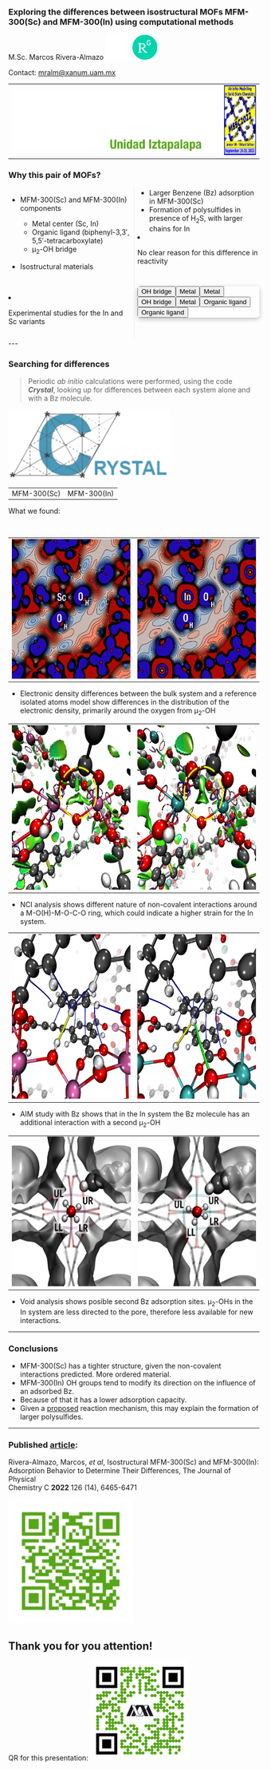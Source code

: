 ### Exploring the differences between isostructural MOFs MFM-300(Sc) and MFM-300(In) using computational methods

M.Sc. Marcos Rivera-Almazo <a href="https://molecular-mar.github.io/"><img src="img/github.png" height=50px></a> <a href="https://www.researchgate.net/profile/Marcos-Rivera-Almazo"><img src="img/rglogo.png" height=50px></a>

Contact: mralm@xanum.uam.mx

|||
|--|--|
|![logo UAM-I](img/logoUAMIw.svg "logo UAM-I")|<img src="img/logoMSSC.png" height=140px)>|


### Why this pair of MOFs?

<div style="-webkit-column-count: 2; -moz-column-count: 2; column-count: 2; -webkit-column-rule: 1px dotted #e0e0e0; -moz-column-rule: 1px dotted #e0e0e0; column-rule: 1px dotted #e0e0e0;">
    <div class="r-stack">
        <div data-markdown class="fragment fade-out" data-fragment-index="0">

* MFM-300(Sc) and MFM-300(In) components
        
    * Metal center (Sc, In) 
    * Organic ligand (biphenyl-3,3′, 5,5′-tetracarboxylate)     
    * μ<sub>2</sub>-OH bridge

* Isostructural materials 
        </div>    
        <div data-markdown class="fragment current-visible" data-fragment-index="0">

* Experimental studies for the In and Sc variants
    * Larger Benzene (Bz) adsorption in MFM-300(Sc)
    * Formation of polysulfides in presence of H<sub>2</sub>S, with larger chains for In
        </div>
        <div data-markdown class="fragment fade-in">
            <span class="fragment highlight-red">
* No clear reason for this difference in reactivity
            </span>
        </div>
    </div>

    <div style="margin: 3em auto; display: flex; flex-direction: column; max-width: 400px;max-height: 500px; border-radius: 6px; box-shadow: 0 3px 10px rgba(0, 0, 0, 0.25); overflow: hidden">
        <model-viewer bounds="tight" 
 	        enable-pan src="models3D/mfmIn_clear.glb" 
	        camera-controls environment-image="neutral" 
            camera-orbit="0deg 90deg 2m"
        	poster="img/poster.png" 
        	shadow-intensity="0"
            auto-rotate
            interaction-prompt=none>
            <button class="Hotspot" slot="hotspot-3" data-position="-1.8812155300539697m 1.763153750904624m -0.35147077915528335m" data-normal="-0.24508880025691712m 0.26956470714956804m 0.9312713614451982m" data-visibility-attribute="visible">
        <div class="HotspotAnnotationl">OH bridge</div>
    </button><button class="Hotspot" slot="hotspot-5" data-position="-1.3449316072047406m 1.8874519669395287m 1.4285309580878136m" data-normal="0.00479209835895687m 0.5999895154339765m 0.7999935107003183m" data-visibility-attribute="visible">
        <div class="HotspotAnnotation">Metal</div>
    </button><button class="Hotspot" slot="hotspot-7" data-position="-2.168626637990537m 2.3799385322279996m -2.2336290327512383m" data-normal="-0.5333272400624021m 0.05224716296927647m -0.8442939588609425m" data-visibility-attribute="visible">
        <div class="HotspotAnnotation">Metal</div>
    </button><button class="Hotspot" slot="hotspot-8" data-position="1.7376060017548984m 1.7298722086145164m -3.6132504585087126m" data-normal="-0.13498223760778588m -0.08320034631379696m -0.9873487215283462m" data-visibility-attribute="visible">
        <div class="HotspotAnnotation">OH bridge</div>
    </button><button class="Hotspot" slot="hotspot-9" data-position="2.587617916028829m 1.89976071439453m -0.8030771211442933m" data-normal="0.7815222232380535m 0.6222877345641713m -0.044508313785649636m" data-visibility-attribute="visible">
        <div class="HotspotAnnotation">Metal</div>
    </button><button class="Hotspot" slot="hotspot-10" data-position="-1.940658580440196m -0.1056368413596831m -1.6605607461386063m" data-normal="-0.8245146437912436m -0.2996659546597841m 0.47997491371074696m" data-visibility-attribute="visible">
        <div class="HotspotAnnotation">Organic ligand</div>
    </button><button class="Hotspot" slot="hotspot-11" data-position="1.8570928346928899m -0.08434399133416909m -0.26363810285161593m" data-normal="0.8297405486551619m -0.27057997718439103m -0.48817732215284826m" data-visibility-attribute="visible">
        <div class="HotspotAnnotation">Organic ligand</div>
    </button>
        </model-viewer>
    </div>
</div>
---

### Searching for differences

<div class="r-stack">
    <div data-markdown class="fragment fade-out">

> Periodic *ab initio* calculations were performed, using the code ***Crystal***, looking up for differences between each system alone and with a Bz molecule. 

<img src="img/cry.png" height=140px)>
    </div>    
    <div data-markdown class="fragment fade-in-then-out">

|||
|--|--|
|MFM-300(Sc)|MFM-300(In)|

What we found:
    </div>    
    <div data-markdown class="fragment fade-in-then-out">

|||
|--|--|
|<img src="img/diffRhoScOMO.png" height=280px> |<img src="img/diffRhoInOMO.png" height=280px>|

* Electronic density differences between the bulk system and a reference isolated atoms model show differences in the distribution of the electronic density, primarily around the oxygen from μ<sub>2</sub>-OH

    </div>    
    <div data-markdown class="fragment fade-in-then-out">
    
    
|||
|--|--|
|<img src="img/nciSc32.png" height=330px> |<img src="img/nciIn32.png" height=330px>|
        
* NCI analysis shows different nature of non-covalent interactions around a M-O(H)-M-O-C-O ring, which could indicate a higher strain for the In system.
    </div>    
    <div data-markdown class="fragment fade-in-then-out">

|||
|--|--|
|<img src="img/aimSc.png" height=330px> |<img src="img/aimIn.png" height=330px>|

* AIM study with Bz shows that in the In system the Bz molecule has an additional interaction with a second μ<sub>2</sub>-OH
    </div>    
    <div data-markdown class="fragment fade-in">

|||
|--|--|
|<img src="img/voidSc1.png" height=300px> |<img src="img/voidIn1.png" height=300px>|

* Void analysis shows posible second Bz adsorption sites. μ<sub>2</sub>-OHs in the In system are less directed to the pore, therefore less available for new interactions.
    </div>
</div>

---

### Conclusions

* MFM-300(Sc) has a tighter structure, given the non-covalent interactions predicted. More ordered material. 
* MFM-300(In) OH groups tend to modify its direction on the influence of an adsorbed Bz. 
* Because of that it has a lower adsorption capacity. 
* Given a [proposed](https://pubs.acs.org/doi/10.1021/acs.chemmater.1c01918) reaction mechanism, this may explain the formation of larger polysulfides. 

---
### Published [article](https://pubs.acs.org/doi/10.1021/acs.jpcc.2c00742):  
Rivera-Almazo, Marcos, *et al*, Isostructural MFM-300(Sc) and MFM-300(In):  
Adsorption Behavior to Determine Their Differences, The Journal of Physical  
Chemistry C **2022** 126 (14), 6465-6471

<img src="img/rivera2022G.png" height=250px>


## Thank you for you attention!

QR for this presentation:
<img src="img/qrGit.png" height=200px>
